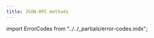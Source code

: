 ```yaml
---
title: JSON-RPC methods
---
```


import ErrorCodes from "../../_partials/error-codes.mdx";

<ErrorCodes />